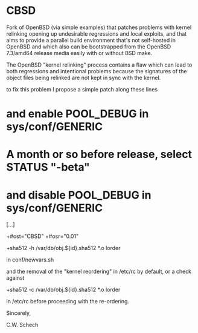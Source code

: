 # CBSD
Fork of OpenBSD (via simple examples) that patches problems with kernel relinking opening up undesirable regressions and local exploits, and that aims to provide a parallel build environment that's not self-hosted in OpenBSD and which also can be bootstrapped from the OpenBSD 7.3/amd64 release media easily with or without BSD make.

The OpenBSD "kernel relinking" process contains a flaw which can lead to both regressions and intentional problems because the signatures of the object files being relinked are not kept in sync with the kernel.

to fix this problem I propose a simple patch along these lines 

#       and enable POOL_DEBUG in sys/conf/GENERIC
#       A month or so before release, select STATUS "-beta"
#       and disable POOL_DEBUG in sys/conf/GENERIC

[...]

+#ost="CBSD"
+#osr="0.01"

+sha512 -h /var/db/obj.${id}.sha512 *.o lorder


in conf/newvars.sh 

and the removal of the "kernel reordering" in /etc/rc by default, or a check against

+sha512 -c /var/db/obj.${id}.sha512 *.o lorder 

in /etc/rc before proceeding with the re-ordering.

Sincerely,

C.W. Schech


